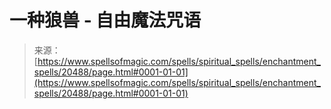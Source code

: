 <!--yml

category: 未分类

date: 2024-06-12 19:03:21

-->

# 一种狼兽 - 自由魔法咒语

> 来源：[https://www.spellsofmagic.com/spells/spiritual_spells/enchantment_spells/20488/page.html#0001-01-01](https://www.spellsofmagic.com/spells/spiritual_spells/enchantment_spells/20488/page.html#0001-01-01)
